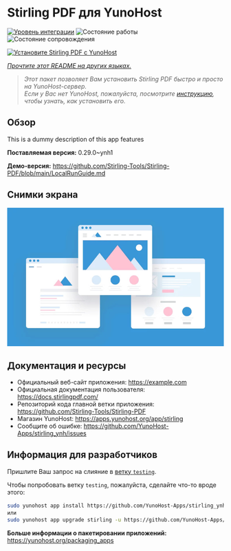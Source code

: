 <!--
Важно: этот README был автоматически сгенерирован <https://github.com/YunoHost/apps/tree/master/tools/readme_generator>
Он НЕ ДОЛЖЕН редактироваться вручную.
-->

# Stirling PDF для YunoHost

[![Уровень интеграции](https://dash.yunohost.org/integration/stirling.svg)](https://ci-apps.yunohost.org/ci/apps/stirling/) ![Состояние работы](https://ci-apps.yunohost.org/ci/badges/stirling.status.svg) ![Состояние сопровождения](https://ci-apps.yunohost.org/ci/badges/stirling.maintain.svg)

[![Установите Stirling PDF с YunoHost](https://install-app.yunohost.org/install-with-yunohost.svg)](https://install-app.yunohost.org/?app=stirling)

*[Прочтите этот README на других языках.](./ALL_README.md)*

> *Этот пакет позволяет Вам установить Stirling PDF быстро и просто на YunoHost-сервер.*  
> *Если у Вас нет YunoHost, пожалуйста, посмотрите [инструкцию](https://yunohost.org/install), чтобы узнать, как установить его.*

## Обзор

This is a dummy description of this app features


**Поставляемая версия:** 0.29.0~ynh1

**Демо-версия:** <https://github.com/Stirling-Tools/Stirling-PDF/blob/main/LocalRunGuide.md>

## Снимки экрана

![Снимок экрана Stirling PDF](./doc/screenshots/example.jpg)

## Документация и ресурсы

- Официальный веб-сайт приложения: <https://example.com>
- Официальная документация пользователя: <https://docs.stirlingpdf.com/>
- Репозиторий кода главной ветки приложения: <https://github.com/Stirling-Tools/Stirling-PDF>
- Магазин YunoHost: <https://apps.yunohost.org/app/stirling>
- Сообщите об ошибке: <https://github.com/YunoHost-Apps/stirling_ynh/issues>

## Информация для разработчиков

Пришлите Ваш запрос на слияние в [ветку `testing`](https://github.com/YunoHost-Apps/stirling_ynh/tree/testing).

Чтобы попробовать ветку `testing`, пожалуйста, сделайте что-то вроде этого:

```bash
sudo yunohost app install https://github.com/YunoHost-Apps/stirling_ynh/tree/testing --debug
или
sudo yunohost app upgrade stirling -u https://github.com/YunoHost-Apps/stirling_ynh/tree/testing --debug
```

**Больше информации о пакетировании приложений:** <https://yunohost.org/packaging_apps>
